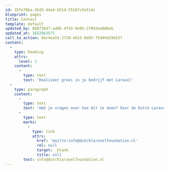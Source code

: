 ```yaml
---
id: 35fe78ba-35d3-44a4-b514-55167c5e514c
blueprint: pages
title: Contact
template: default
updated_by: 8d873b47-ad86-4fd3-9e95-27842ea80beb
updated_at: 1652963571
call_to_action: 6bc4ea55-2728-4615-8d45-75d49d29d157
content:
  -
    type: heading
    attrs:
      level: 1
    content:
      -
        type: text
        text: 'Realiseer groei in je bedrijf met Laravel'
  -
    type: paragraph
    content:
      -
        type: text
        text: 'Heb je vragen over hoe dit te doen? Over de Dutch Laravel Foundation? Vul dan onderstaand contactformulier in. Uiteraard kun je ook mailen naar '
      -
        type: text
        marks:
          -
            type: link
            attrs:
              href: 'mailto:info@dutchlaravelfoundation.nl'
              rel: null
              target: _blank
              title: null
        text: info@dutchlaravelfoundation.nl
---
```

